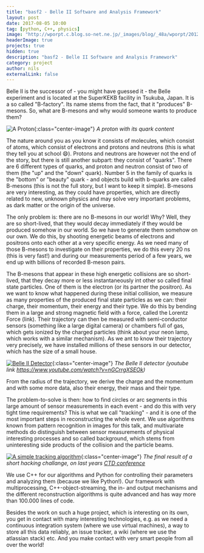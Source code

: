 ```yaml
---
title: "basf2 - Belle II Software and Analysis Framework"
layout: post
date: 2017-08-05 10:00
tag: [python, C++, physics]
image: "http://wporpt.c.blog.so-net.ne.jp/_images/blog/_48a/wporpt/20120902-01.jpg"
headerImage: true
projects: true
hidden: true
description: "basf2 - Belle II Software and Analysis Framework"
category: project
author: nils
externalLink: false
---
```


Belle II is the successor of - you might have guessed it - the Belle experiment and is located at the SuperKEKB
facility in Tsukuba, Japan. It is a so called "B-factory".
Its name stems from the fact, that it "produces" B-mesons.
So, what are B-mesons and why would someone wants to produce them?

![A Proton](https://upload.wikimedia.org/wikipedia/commons/thumb/9/92/Quark_structure_proton.svg/1200px-Quark_structure_proton.svg.png){:class="center-image"}
*A proton with its quark content*

The nature around you as you know it consists of molecules, which consist of atoms, which consist of electrons and protons
and neutrons (this is what they tell you at school :smile:). Protons and neutrons are however not the end of the
story, but there is still another subpart: they consist of "quarks". There are 6 different types of quarks, and proton
and neutron consist of two of them (the "up" and the "down" quark). Number 5 in the family of quarks is the "bottom" or
"beauty" quark - and objects build with b-quarks are called B-mesons (this is not the full story, but I want to keep
it simple). B-mesons are very interesting, as they could have properties, which are directly related to new,
unknown physics and may solve very important problems, as dark matter or the origin of the universe.

The only problem is: there are no B-mesons in our world! Why? Well, they are so short-lived, that they would decay
immediately if they would be produced somehow in our world. So we have to generate them somehow on our own.
We do this, by shooting energetic beams of electrons and positrons onto each other at a very specific energy. As we need
many of those B-mesons to investigate on their properties, we do this every 20 ns (this is very fast!) and during our
measurements period of a few years, we end up with billions of recorded B-meson pairs.

The B-mesons that appear in these high energetic collisions are so short-lived, that they decay more
or less instantaneously int other so called final state particles. One of them is the electron (or its
partner the positron). As we want to know what happened during these initial collision, we measure as many properties
of the produced final state particles as we can: their charge, their momentum, their energy and their type. We do this
by bending them in a large and strong magnetic field with a force,  called the Lorentz Force (link). Their trajectory
can then be measured with semi-conductor sensors (something like a large digital camera) or chambers full of gas,
which gets ionized by the charged particles (think about your neon lamp, which works with a similar mechanism).
As we ant to know their trajectory very precisely, we have installed millions of these sensors in our detector, which
has the size of a small house.

[![Belle II Detector](https://i.ytimg.com/vi/nGCrrgXSEOk/maxresdefault.jpg)](https://www.youtube.com/watch?v=nGCrrgXSEOk){:class="center-image"}
*The Belle II detector (youtube link <https://www.youtube.com/watch?v=nGCrrgXSEOk>)*

From the radius of the trajectory, we derive the charge and the momentum and with some
more data, also their energy, their mass and their type.

The problem-to-solve is then: how to find circles or arc segments in this large amount of sensor measurements in each
event - and do this with very tight time requirements? This is what we call "tracking" - and it is one of the most
important steps in reconstructing the whole event. We use algorithms known from pattern recognition in images for this talk,
and multivariate methods do distinguish between sensor measurements of physical interesting processes and so called
background, which stems from uninteresting side products of the collision and the particle beams.

[![A simple tracking algorithm](https://pbs.twimg.com/media/C6zUZBuWwAYDm5n.png)](https://twitter.com/belle2collab/status/841280775651807238){:class="center-image"}
*The final result of a short hacking challange, on last years [CTD conference](https://twitter.com/belle2collab/status/841280775651807238)*

We use C++ for our algorithms and Python for controlling their parameters and analyzing them (because we like Python!).
Our framework with multiprocessing, C++-object-streaming, the in- and output mechanisms and the different reconstruction
algorithms is quite advanced and has way more than 100.000 lines of code.

Besides the work on such a huge project, which is interesting on its own, you get in contact with many interesting
technologies, e.g. as we need a continuous integration system (where we use virtual machines), a way to store all
this data reliably, an issue tracker, a wiki (where we use the atlassian stack) etc.
And you make contact with very smart people from all over the world!